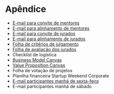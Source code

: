 # Apêndice

* [E-mail para convite de mentores](https://docs.google.com/document/d/18-M0ju6Q9nzerrPywhdx6_gpTD3N_ezpHXicGejTcFE/edit?usp=sharing)
* [E-mail para alinhamento de mentores](https://docs.google.com/document/d/12iYA6oKTUbVrKOIeg0U3nHne69_wZfo-JDD2FMoLOGE/edit#)
* [E-mail para convite de jurados](https://docs.google.com/document/d/1n-__XOl7tH1eYcp8n7k-C-jrbuZskpEYpYh9-wvXOYA/edit?usp=sharing)
* [E-mail para alinhamento de jurados](https://docs.google.com/document/d/1QwkQFuNOX79M_f8R3mri1OrEVqZSS4keH7UCMan-RZg/edit?usp=sharing)
* [Folha de critérios de julgamento](https://docs.google.com/document/d/1Z4NP2RsbJ_jY0gEb6okWNN6fQca--Z15WkUD4g7Ekp4/edit?usp=sharing)
* [Folha de avaliação dos jurados](https://docs.google.com/spreadsheets/d/19ARtCosmafPqhzETj9nH2I1Ii05E7vLOGe82M2Gk98E/edit?usp=sharing)
* Checklist de logística
* [Business Model Canvas](http://www.businessmodelgeneration.com/downloads/business_model_canvas_poster.pdf)
* [Value Proposition Canvas](http://mightywisemedia.com/media/VP-Canvas-Triggers_B1.pdf)
* Folha de votação de projetos
* Planilha financeira Startup Weekend Corporate
* [E-mail participantes manhã de sexta-feira](https://docs.google.com/a/startupweekend.org/document/d/1dbhvNrrSDihKZZYE7kJfp_SNZxPNhU0oEqO4H3uPrq4/edit?usp=sharing)
* E-mail participantes manhã de sábado